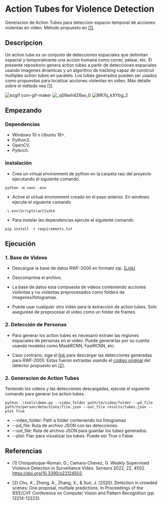 # Action Tubes for Violence Detection

Generacion de Action Tubes para deteccion espacio-temporal de acciones violentas en video. Método propuesto en [[1]](#1).

## Descripcion

 Un action tube es un conjunto de detecciones espaciales que delimitan espacial y temporalmente una accion humana como correr, pelear, etc. El presente repositorio genera action tubes a partir de detecciones espaciales usando imagenes dinamicas y un algoritmo de tracking capaz de construir multiples action tubes en paralelo. Los tubes generados pueden ser usados como propuestas para localizar acciones violentas en video. Más detalle sobre el método vea [[1]](#1).

![ezgif com-gif-maker](https://user-images.githubusercontent.com/18419040/175225224-bd26c212-ca10-4dc8-a076-71362fefa8d4.gif)
![_q5Nwh4Z6ao_0](https://user-images.githubusercontent.com/18419040/175229468-ed49919f-767e-415d-add9-dc9708ed4f60.gif)
![6Rl7q_kXYbg_2](https://user-images.githubusercontent.com/18419040/175229585-9e2a6b68-3514-4096-842c-f291117462f9.gif)


## Empezando

### Dependencias

* Windows 10 o Ubuntu 18+.
* Python3.
* OpenCV.
* Pytorch.

### Instalación

* Cree un virtual environment de python en la carpeta raiz del proyecto ejecutando el siguiente comando.
```
python -m venv .env
```

* Active el virtual environment creado en el paso anterior. En windows ejecute el siguiente comando
```
.\.env\Scripts\activate
```

* Para instalar las dependencias ejecute el siguiente comando.

```
pip install -r requirements.txt
```
## Ejecución
### 1. Base de Videos

* Descargue la base de datos RWF-2000 en formato zip. [[Link]](https://drive.google.com/file/d/1sJFv-A-mbUFCcNflgXeCYeDNgGQixUXC/view?usp=sharing)

* Descomprima el archivo.

* La base de datos esta compuesta de videos conteniendo acciones violentas y no violentas preprocesados como folders de imagenes/fotogramas.  

* Puede usar cualquier otro video para la extraccion de action tubes. Solo asegurese de preprocesar el video como un folder de frames.

### 2. Detección de Personas
* Para generar los action tubes es necesario extraer las regiones espaciales de personas en el video. Puede generarlas por su cuenta usando modelos como MaskRCNN, FastRCNN, etc. 

* Caso contrario, siga el [link](https://drive.google.com/file/d/180UhgMNggdnZKIzMpDMbyk5z6PQUmBr6/view?usp=sharing) para descargar las detecciones generadas para RWF-2000. Estas fueron extraidas usando el [código original](https://github.com/megvii-model/CrowdDetection.git) del detector propuesto en [[2]](#2).

### 2. Generacion de Action Tubes
Teniendo los videos y las detecciones descargadas, ejecute el siguiente comando para generar los action tubes.

```
python .\tools\demo.py --video_folder path/to/video/folder --pd_file path/to/person/detections/file.json --out_file results/tubes.json --plot True
```
*  --video_folder: Path a folder conteniendo los fotogramas
* --pd_file: Ruta de archivo JSON con las detecciones.
* --out_file: Ruta de archivo JSON para guardar los tubes generados.
* --plot: Flac para vizualizar los tubes. Puede ser True o False.


## Referencias

* <a id="1">[1]</a> Choqueluque-Roman, D.; Camara-Chavez, G. Weakly Supervised Violence Detection in Surveillance Video. Sensors 2022, 22, 4502. https://doi.org/10.3390/s22124502.

* <a id="2">[2]</a> 
Chu, X., Zheng, A., Zhang, X., & Sun, J. (2020). Detection in crowded scenes: One proposal, multiple predictions. In Proceedings of the IEEE/CVF Conference on Computer Vision and Pattern Recognition (pp. 12214-12223).


